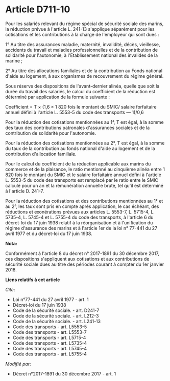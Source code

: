 # Article D711-10

Pour les salariés relevant du régime spécial de sécurité sociale des marins, la réduction prévue à l'article L. 241-13
s'applique séparément pour les cotisations et les contributions à la charge de l'employeur qui sont dues :

1° Au titre des assurances maladie, maternité, invalidité, décès, vieillesse, accidents du travail et maladies
professionnelles et de la contribution de solidarité pour l'autonomie, à l'Etablissement national des invalides de la
marine ;

2° Au titre des allocations familiales et de la contribution au Fonds national d'aide au logement, à aux organismes de
recouvrement du régime général.

Sous réserve des dispositions de l'avant-dernier alinéa, quelle que soit la durée du travail des salariés, le calcul du
coefficient de la réduction est déterminé par application de la formule suivante :

Coefficient = T × (1,6 × 1 820 fois le montant du SMIC/ salaire forfaitaire annuel défini à l'article L. 5553-5 du code des
transports ― 1)/0,6

Pour la réduction des cotisations mentionnées au 1°, T est égal, à la somme des taux des contributions patronales
d'assurances sociales et de la contribution de solidarité pour l'autonomie.

Pour la réduction des cotisations mentionnées au 2°, T est égal, à la somme du taux de la contribution au fonds national
d'aide au logement et de la contribution d'allocation familiale.

Pour le calcul du coefficient de la réduction applicable aux marins du commerce et de la plaisance, le ratio mentionné au
cinquième alinéa entre 1 820 fois le montant du SMIC et le salaire forfaitaire annuel défini à l'article L. 5553-5 du code
des transports est remplacé par le ratio entre le SMIC calculé pour un an et la rémunération annuelle brute, tel qu'il est
déterminé à l'article D. 241-7.

Pour la réduction des cotisations et des contributions mentionnées au 1° et au 2°, les taux sont pris en compte après
application, le cas échéant, des réductions et exonérations prévues aux articles L. 5553-7, L. 5715-4, 
L. 5735-4, L. 5745-4 et L. 5755-4 du code des transports, à l'article 6 du décret-loi du 17 juin 1938 relatif à la
réorganisation et à l'unification du régime d'assurance des marins et à l'article 1er de la loi n° 77-441 du 27 avril 1977 et
du décret-loi du 17 juin 1938.

**Nota:**

Conformément à l'article 8 du décret n° 2017-1891 du 30 décembre 2017, ces dispositions s'appliquent aux cotisations et aux
contributions de sécurité sociale dues au titre des périodes courant à compter du 1er janvier 2018.

**Liens relatifs à cet article**

_Cite_:

  - Loi n°77-441 du 27 avril 1977 - art. 1
  - Décret-loi du 17 juin 1938
  - Code de la sécurité sociale. - art. D241-7
  - Code de la sécurité sociale. - art. L212-3
  - Code de la sécurité sociale. - art. L241-13
  - Code des transports - art. L5553-5
  - Code des transports - art. L5553-7
  - Code des transports - art. L5715-4
  - Code des transports - art. L5735-4
  - Code des transports - art. L5745-4
  - Code des transports - art. L5755-4

_Modifié par_:

  - Décret n°2017-1891 du 30 décembre 2017 - art. 1
